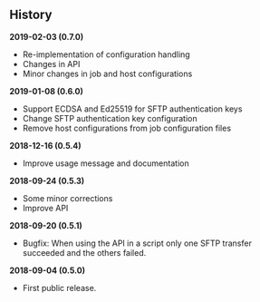 History
-------

**2019-02-03 (0.7.0)**
 - Re-implementation of configuration handling
 - Changes in API
 - Minor changes in job and host configurations

**2019-01-08 (0.6.0)**
 - Support ECDSA and Ed25519 for SFTP authentication keys
 - Change SFTP authentication key configuration
 - Remove host configurations from job configuration files

**2018-12-16 (0.5.4)**
 - Improve usage message and documentation

**2018-09-24 (0.5.3)**
 - Some minor corrections
 - Improve API

**2018-09-20 (0.5.1)**
 - Bugfix: When using the API in a script only one SFTP transfer succeeded and the others failed.

**2018-09-04 (0.5.0)**
 - First public release.
